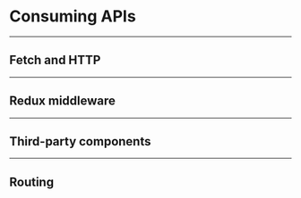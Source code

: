 # Consuming APIs

----

## Fetch and HTTP

----

## Redux middleware

----

## Third-party components

----

## Routing
